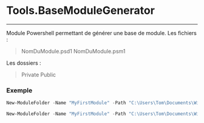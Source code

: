 # Tools.BaseModuleGenerator

---

Module Powershell permettant de générer une base de module.
Les fichiers :
> NomDuModule.psd1
> NomDuModule.psm1

Les dossiers :
> Private
> Public

### Exemple

```Powershell
New-ModuleFolder -Name "MyFirstModule" -Path "C:\Users\Tom\Documents\WindowsPowerShell\Module"
```

```Powershell
New-ModuleFolder -Name "MyFirstModule" -Path "C:\Users\Tom\Documents\WindowsPowerShell\Module" -Author "Tom"
```
